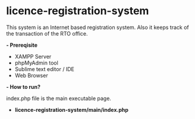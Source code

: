 # licence-registration-system
 This system is an Internet based registration system. Also it keeps track of the transaction of the RTO office.

<b>- Prereqisite</b>

- XAMPP Server
- phpMyAdmin tool
- Sublime text editor / IDE
- Web Browser

<b>- How to run? </b>

index.php file is the main executable page. <br>
- <b>licence-registration-system/main/index.php</b>
